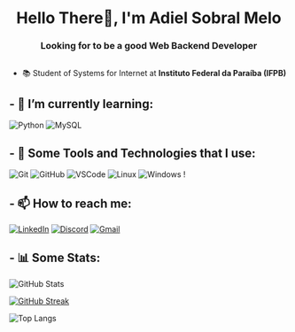 <h1 align="center">Hello There👋, I'm Adiel Sobral Melo</h1>
<h3 align="center">Looking for to be a good Web Backend Developer</h3>

##

- 📚 Student of Systems for Internet at **Instituto Federal da Paraíba (IFPB)**



## - 🌱 I’m currently learning:

![Python](https://img.shields.io/badge/Python-000?style=for-the-badge&logo=python)
![MySQL](https://img.shields.io/badge/MySQL-000?style=for-the-badge&logo=mysql)

##  - 🚀  Some Tools and Technologies that I use:

![Git](https://img.shields.io/badge/Git-000?style=for-the-badge&logo=git)
![GitHub](https://img.shields.io/badge/GitHub-000?style=for-the-badge&logo=github)
![VSCode](https://img.shields.io/badge/VSCode-000?style=for-the-badge&logo=visualstudiocode)
![Linux](https://img.shields.io/badge/Linux-000?style=for-the-badge&logo=linux)
![Windows](https://img.shields.io/badge/Windows-000?style=for-the-badge&logo=windows)
!

## - 📫 How to reach me:

[![LinkedIn](https://img.shields.io/badge/LinkedIn-000?style=for-the-badge&logo=linkedin&logoColor=0E76A8)](https://www.linkedin.com/in/adiel-melo-073009273/)
[![Discord](https://img.shields.io/badge/Discord-000?style=for-the-badge&logo=discord&logoColor=7289DA)](https://discord.com/users/852597549171867648)
[![Gmail](https://img.shields.io/badge/Gmail-000?style=for-the-badge&logo=gmail&logoColor=EA4335)](mailto:adielsobral76@gmail.com)

## - 📊 Some Stats:

![GitHub Stats](https://github-readme-stats.vercel.app/api?username=AdielSM&theme=transparent&bg_color=000&border_color=30A3DC&show_icons=true&icon_color=30A3DC&title_color=E94D5F&text_color=FFF)

[![GitHub Streak](https://streak-stats.demolab.com/?user=AdielSM&theme=bear&background=000&border=30A3DC&dates=FFF)](https://git.io/streak-stats)

![Top Langs](https://github-readme-stats.vercel.app/api/top-langs/?username=AdielSM&theme=transparent&bg_color=000&border_color=30A3DC&show_icons=true&icon_color=30A3DC&title_color=E94D5F&text_color=FFF)


